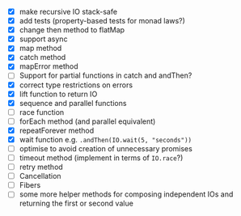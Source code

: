 - [x] make recursive IO stack-safe
- [x] add tests (property-based tests for monad laws?)
- [x] change then method to flatMap
- [x] support async
- [X] map method
- [X] catch method
- [X] mapError method
- [ ] Support for partial functions in catch and andThen?
- [X] correct type restrictions on errors
- [x] lift function to return IO
- [x] sequence and parallel functions
- [ ] race function
- [ ] forEach method (and parallel equivalent)
- [x] repeatForever method
- [x] wait function e.g. `.andThen(IO.wait(5, "seconds"))`
- [ ] optimise to avoid creation of unnecessary promises
- [ ] timeout method (implement in terms of `IO.race`?)
- [ ] retry method
- [ ] Cancellation
- [ ] Fibers
- [ ] some more helper methods for composing independent IOs and returning the first or second value
